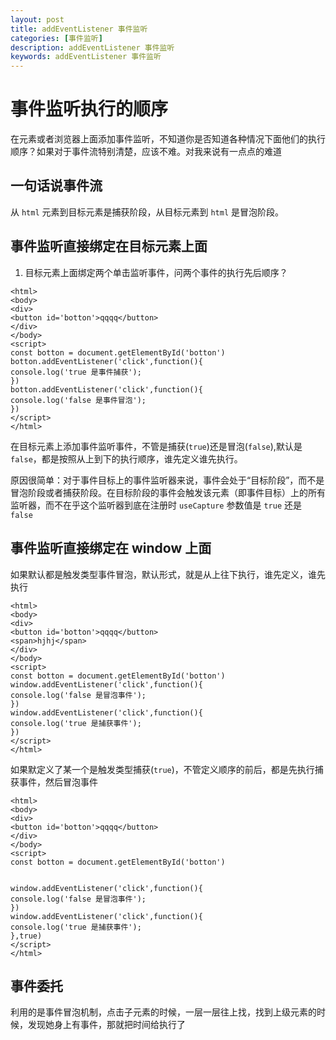 ```yaml
---
layout: post
title: addEventListener 事件监听
categories: [事件监听]
description: addEventListener 事件监听
keywords: addEventListener 事件监听
---
```


# 事件监听执行的顺序

在元素或者浏览器上面添加事件监听，不知道你是否知道各种情况下面他们的执行顺序？如果对于事件流特别清楚，应该不难。对我来说有一点点的难道

## 一句话说事件流

从 `html` 元素到目标元素是捕获阶段，从目标元素到 `html` 是冒泡阶段。

## 事件监听直接绑定在目标元素上面

1. 目标元素上面绑定两个单击监听事件，问两个事件的执行先后顺序？

```
<html>
<body>
<div>
<button id='botton'>qqqq</button>
</div>
</body>
<script>
const botton = document.getElementById('botton')
botton.addEventListener('click',function(){
console.log('true 是事件捕获');
})
botton.addEventListener('click',function(){
console.log('false 是事件冒泡');
})
</script>
</html>
```

在目标元素上添加事件监听事件，不管是捕获(`true`)还是冒泡(`false`),默认是 `false`，都是按照从上到下的执行顺序，谁先定义谁先执行。

原因很简单：对于事件目标上的事件监听器来说，事件会处于“目标阶段”，而不是冒泡阶段或者捕获阶段。在目标阶段的事件会触发该元素（即事件目标）上的所有监听器，而不在乎这个监听器到底在注册时 `useCapture` 参数值是 `true` 还是 `false`

## 事件监听直接绑定在 window 上面

如果默认都是触发类型事件冒泡，默认形式，就是从上往下执行，谁先定义，谁先执行

```
<html>
<body>
<div>
<button id='botton'>qqqq</button>
<span>hjhj</span>
</div>
</body>
<script>
const botton = document.getElementById('botton')
window.addEventListener('click',function(){
console.log('false 是冒泡事件');
})
window.addEventListener('click',function(){
console.log('true 是捕获事件');
})
</script>
</html>
```

如果默定义了某一个是触发类型捕获(`true`)，不管定义顺序的前后，都是先执行捕获事件，然后冒泡事件

```
<html>
<body>
<div>
<button id='botton'>qqqq</button>
</div>
</body>
<script>
const botton = document.getElementById('botton')


window.addEventListener('click',function(){
console.log('false 是冒泡事件');
})
window.addEventListener('click',function(){
console.log('true 是捕获事件');
},true)
</script>
</html>
```

## 事件委托

利用的是事件冒泡机制，点击子元素的时候，一层一层往上找，找到上级元素的时候，发现她身上有事件，那就把时间给执行了
